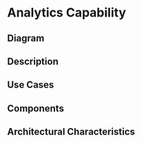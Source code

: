 # Analytics Capability

## Diagram

## Description

## Use Cases

## Components

## Architectural Characteristics



